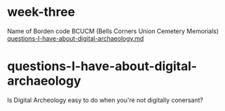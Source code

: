 # week-three
Name of Borden code BCUCM (Bells Corners Union Cemetery Memorials)
[questions-I-have-about-digital-archaeology.md](https://github.com/user-attachments/files/22665074/questions-I-have-about-digital-archaeology.md)
# questions-I-have-about-digital-archaeology

Is Digital Archeology easy to do when you're not digitally conersant? 
